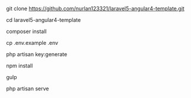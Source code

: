 git clone https://github.com/nurlan123321/laravel5-angular4-template.git

cd laravel5-angular4-template

composer install

cp .env.example .env

php artisan key:generate

npm install

gulp

php artisan serve

